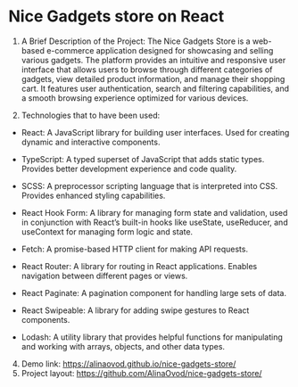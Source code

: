 # Nice Gadgets store on React

1. A Brief Description of the Project: The Nice Gadgets Store is a web-based e-commerce application designed for showcasing and selling various gadgets. The platform provides an intuitive and responsive user interface that allows users to browse through different categories of gadgets, view detailed product information, and manage their shopping cart. It features user authentication, search and filtering capabilities, and a smooth browsing experience optimized for various devices.
  
2. Technologies that to have been used:
  - React: A JavaScript library for building user interfaces. Used for creating dynamic and interactive components.
  - TypeScript: A typed superset of JavaScript that adds static types. Provides better development experience and code quality.
  - SCSS: A preprocessor scripting language that is interpreted into CSS. Provides enhanced styling capabilities.
  - React Hook Form: A library for managing form state and validation, used in conjunction with React’s built-in hooks like useState, useReducer, and useContext for managing form logic and state.
  - Fetch: A promise-based HTTP client for making API requests.
    
  - React Router: A library for routing in React applications. Enables navigation between different pages or views.
  - React Paginate: A pagination component for handling large sets of data.
  - React Swipeable: A library for adding swipe gestures to React components.
  - Lodash: A utility library that provides helpful functions for manipulating and working with arrays, objects, and other data types.

4. Demo link: https://alinaovod.github.io/nice-gadgets-store/
5. Project layout: https://github.com/AlinaOvod/nice-gadgets-store/
